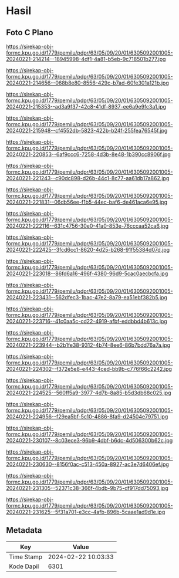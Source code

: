 # Hasil

## Foto C Plano

https://sirekap-obj-formc.kpu.go.id/1779/pemilu/pdpr/63/05/09/20/01/6305092001005-20240221-214214--18945998-4df1-4a81-b5eb-9c718501b277.jpg

https://sirekap-obj-formc.kpu.go.id/1779/pemilu/pdpr/63/05/09/20/01/6305092001005-20240221-214656--068b8e80-8556-429c-b7ad-60fe301a121b.jpg

https://sirekap-obj-formc.kpu.go.id/1779/pemilu/pdpr/63/05/09/20/01/6305092001005-20240221-215353--ad3a9f37-42c8-41df-8937-ee6a9e9fc3a1.jpg

https://sirekap-obj-formc.kpu.go.id/1779/pemilu/pdpr/63/05/09/20/01/6305092001005-20240221-215948--cf4552db-5823-422b-b24f-255fea76545f.jpg

https://sirekap-obj-formc.kpu.go.id/1779/pemilu/pdpr/63/05/09/20/01/6305092001005-20240221-220853--6af9ccc6-7258-4d3b-8e48-1b390cc8906f.jpg

https://sirekap-obj-formc.kpu.go.id/1779/pemilu/pdpr/63/05/09/20/01/6305092001005-20240221-221243--c90dc898-d26b-44c1-8c77-aa61db17a862.jpg

https://sirekap-obj-formc.kpu.go.id/1779/pemilu/pdpr/63/05/09/20/01/6305092001005-20240221-221831--06db56ee-f1b5-44ec-baf6-de461aca6e95.jpg

https://sirekap-obj-formc.kpu.go.id/1779/pemilu/pdpr/63/05/09/20/01/6305092001005-20240221-222116--631c4756-30e0-41a0-853e-76cccaa52ca6.jpg

https://sirekap-obj-formc.kpu.go.id/1779/pemilu/pdpr/63/05/09/20/01/6305092001005-20240221-222425--3fcd6cc1-8620-4d25-b268-91f55384d07d.jpg

https://sirekap-obj-formc.kpu.go.id/1779/pemilu/pdpr/63/05/09/20/01/6305092001005-20240221-223018--86fd6a16-496f-4380-96d9-5cac0aecbcfa.jpg

https://sirekap-obj-formc.kpu.go.id/1779/pemilu/pdpr/63/05/09/20/01/6305092001005-20240221-223431--562dfec3-1bac-47e2-8a79-ea51ebf382b5.jpg

https://sirekap-obj-formc.kpu.go.id/1779/pemilu/pdpr/63/05/09/20/01/6305092001005-20240221-223716--41c0aa5c-cd22-4919-afbf-eddbbd4b613c.jpg

https://sirekap-obj-formc.kpu.go.id/1779/pemilu/pdpr/63/05/09/20/01/6305092001005-20240221-223944--b2b1fe38-9312-4b74-8ee6-86b7bdd76a7a.jpg

https://sirekap-obj-formc.kpu.go.id/1779/pemilu/pdpr/63/05/09/20/01/6305092001005-20240221-224302--f372e5e8-e443-4ced-bb9b-c776f66c2242.jpg

https://sirekap-obj-formc.kpu.go.id/1779/pemilu/pdpr/63/05/09/20/01/6305092001005-20240221-224525--560ff5a9-3977-4d7b-8a85-b5d3db68c025.jpg

https://sirekap-obj-formc.kpu.go.id/1779/pemilu/pdpr/63/05/09/20/01/6305092001005-20240221-224956--f29ea5bf-5c10-4886-8fa9-d24504e79751.jpg

https://sirekap-obj-formc.kpu.go.id/1779/pemilu/pdpr/63/05/09/20/01/6305092001005-20240221-230107--8c03ece3-96b9-4dbf-b6dc-4d506300b62c.jpg

https://sirekap-obj-formc.kpu.go.id/1779/pemilu/pdpr/63/05/09/20/01/6305092001005-20240221-230630--8156f0ac-c513-450a-8927-ac3e7d6406ef.jpg

https://sirekap-obj-formc.kpu.go.id/1779/pemilu/pdpr/63/05/09/20/01/6305092001005-20240221-231305--52371c38-366f-4bdb-9b75-df917dd75093.jpg

https://sirekap-obj-formc.kpu.go.id/1779/pemilu/pdpr/63/05/09/20/01/6305092001005-20240221-231625--5f31a701-e3cc-4afb-896b-5caae1ad9d1e.jpg


## Metadata

| Key        | Value               |
| ---------- | ------------------- |
| Time Stamp | 2024-02-22 10:03:33 |
| Kode Dapil | 6301                |



